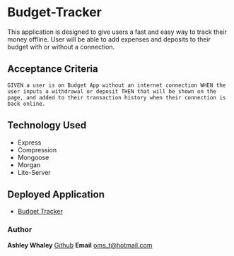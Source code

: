 # Budget-Tracker
This application is designed to give users a fast and easy way to track their money offline. User will be able to add expenses and deposits to their budget with or without a connection. 

## Acceptance Criteria
``
GIVEN a user is on Budget App without an internet connection
WHEN the user inputs a withdrawal or deposit
THEN that will be shown on the page, and added to their transaction history when their connection is back online.
``

## Technology Used

* Express
* Compression
* Mongoose
* Morgan 
* Lite-Server 

## Deployed Application
* [Budget Tracker](https://ancient-beyond-87037.herokuapp.com/)
### Author 
**Ashley Whaley** [Github](https://github.com/AshleyWhaley)
**Email** [oms_t@hotmail.com](oms_t@hotmail.com)